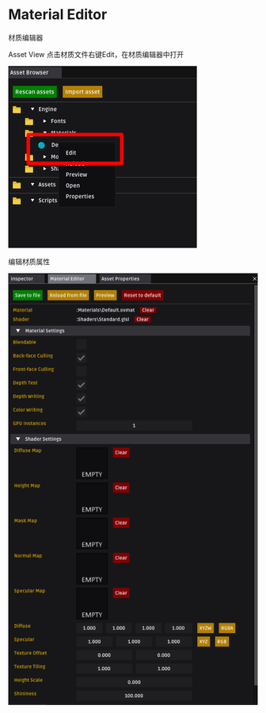 # Material Editor

材质编辑器

Asset View 点击材质文件右键Edit，在材质编辑器中打开

![Snipaste_2021-11-11_21-48-26](https://raw.githubusercontent.com/zolo-mario/image-host/main/20211111/Snipaste_2021-11-11_21-48-26.1cdnb2362lfk.png)

编辑材质属性

![Snipaste_2021-11-11_21-48-46](https://raw.githubusercontent.com/zolo-mario/image-host/main/20211111/Snipaste_2021-11-11_21-48-46.2fku095hc9es.png)